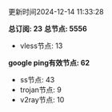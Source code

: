 更新时间2024-12-14 11:33:28

**总订阅: 23**
**总节点: 5556**
- vless节点: 13

**google ping有效节点: 62**
- ss节点: 43
- trojan节点: 9
- v2ray节点: 10
